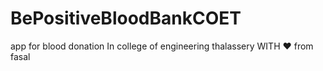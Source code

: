 # BePositiveBloodBankCOET
app for blood donation In college of engineering thalassery
WITH ❤ from fasal
